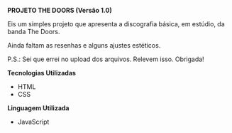 **PROJETO THE DOORS (Versão 1.0)**

<p>Eis um simples projeto que apresenta a discografia básica, em estúdio, da banda The Doors.</p>
<p>Ainda faltam as resenhas e alguns ajustes estéticos.</p>

<p>P.S.: Sei que errei no upload dos arquivos. Relevem isso. Obrigada!</p>

**Tecnologias Utilizadas**

- HTML
- CSS

**Linguagem Utilizada**

- JavaScript
